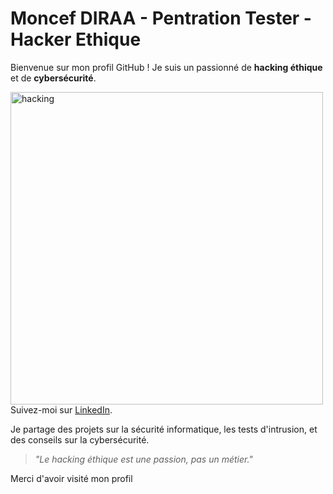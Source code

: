 # Moncef DIRAA - Pentration Tester - Hacker Ethique

Bienvenue sur mon profil GitHub ! Je suis un passionné de **hacking éthique** et de **cybersécurité**.

<img align="left" alt="hacking" width="500" src="https://www.icegif.com/wp-content/uploads/2022/01/icegif-174.gif">


Suivez-moi sur [LinkedIn](https://www.linkedin.com/in/moncef-diraa).

Je partage des projets sur la sécurité informatique, les tests d'intrusion, et des conseils sur la cybersécurité.
> _"Le hacking éthique est une passion, pas un métier."_

Merci d'avoir visité mon profil 

